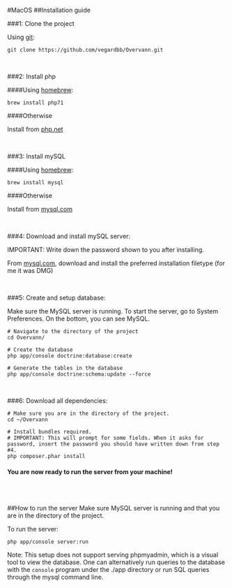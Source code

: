 #MacOS
##Installation guide

###1: Clone the project

Using [git](https://git-scm.com/doc):

```
git clone https://github.com/vegardbb/Overvann.git
```

<br>

###2: Install php

####Using [homebrew](http://brew.sh): 

```
brew install php71
```

####Otherwise 

Install from [php.net](http://php.net/manual/en/install.macosx.php)

<br>

###3: Install mySQL

####Using [homebrew](http://brew.sh): 

```
brew install mysql
```

####Otherwise 

Install from [mysql.com](https://dev.mysql.com/doc/refman/5.7/en/osx-installation-pkg.html)

<br>

###4: Download and install mySQL server:

IMPORTANT: Write down the password shown to you after installing.

From [mysql.com](https://dev.mysql.com/downloads/mysql/), download and install the preferred installation filetype (for me it was DMG)

<br>

###5: Create and setup database:

Make sure the MySQL server is running. To start the server, go to System Preferences. On the bottom, you can see MySQL. 

```
# Navigate to the directory of the project
cd Overvann/

# Create the database
php app/console doctrine:database:create

# Generate the tables in the database
php app/console doctrine:schema:update --force
```

<br>


###6: Download all dependencies:
```
# Make sure you are in the directory of the project.
cd ~/Overvann

# Install bundles required.
# IMPORTANT: This will prompt for some fields. When it asks for password, insert the password you should have written down from step #4.
php composer.phar install
```

#### You are now ready to run the server from your machine!

<br>
<br>

##How to run the server
Make sure MySQL server is running and that you are in the directory of the project.

To run the server:
```
php app/console server:run
```

Note: This setup does not support serving phpmyadmin, which is a visual tool to view the database. One can alternatively run queries to the database with the `console` program under the ./app directory or run SQL queries through the mysql command line.

